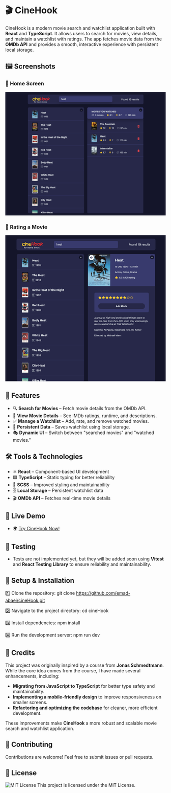 # 🎬 CineHook

CineHook is a modern movie search and watchlist application built with **React** and **TypeScript**. It allows users to search for movies, view details, and maintain a watchlist with ratings. The app fetches movie data from the **OMDb API** and provides a smooth, interactive experience with persistent local storage.

## 🖼️ Screenshots

### 📌 Home Screen

![Home Screen](screenshots/project-cinehook-0.png)

### 📌 Rating a Movie

![Rating a Movie](screenshots/project-cinehook-2.png)

## 🚀 Features

- 🔍 **Search for Movies** – Fetch movie details from the OMDb API.
- 📄 **View Movie Details** – See IMDb ratings, runtime, and descriptions.
- ✅ **Manage a Watchlist** – Add, rate, and remove watched movies.
- 💾 **Persistent Data** – Saves watchlist using local storage.
- 🎭 **Dynamic UI** – Switch between "searched movies" and "watched movies."

## 🛠️ Tools & Technologies

- ⚛️ **React** – Component-based UI development
- 🟦 **TypeScript** – Static typing for better reliability
- 🎨 **SCSS** – Improved styling and maintainability
- 🗄 **Local Storage** – Persistent watchlist data
- 🎬 **OMDb API** – Fetches real-time movie details

## 🔗 Live Demo

- 🌍 [Try CineHook Now!](https://cinehook-emadabaei.netlify.app)

## 🧪 Testing

- Tests are not implemented yet, but they will be added soon using **Vitest** and **React Testing Library** to ensure reliability and maintainability.

## 📂 Setup & Installation

1️⃣ Clone the repository:
git clone https://github.com/emad-abaei/cineHook.git

2️⃣ Navigate to the project directory:
cd cineHook

3️⃣ Install dependencies:
npm install

4️⃣ Run the development server:
npm run dev

## 🙌 Credits

This project was originally inspired by a course from **Jonas Schmedtmann**. While the core idea comes from the course, I have made several enhancements, including:

- **Migrating from JavaScript to TypeScript** for better type safety and maintainability.
- **Implementing a mobile-friendly design** to improve responsiveness on smaller screens.
- **Refactoring and optimizing the codebase** for cleaner, more efficient development.

These improvements make **CineHook** a more robust and scalable movie search and watchlist application.

## 📩 Contributing

Contributions are welcome! Feel free to submit issues or pull requests.

## 📜 License

![MIT License](https://img.shields.io/badge/License-MIT-blue.svg)
This project is licensed under the MIT License.
